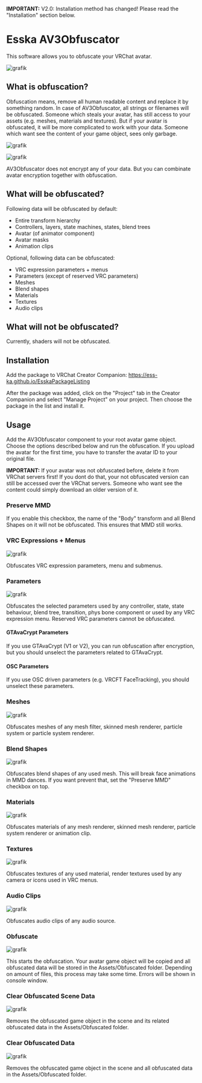 **IMPORTANT:** V2.0: Installation method has changed! Please read the "Installation" section below.


# Esska AV3Obfuscator

This software allows you to obfuscate your VRChat avatar.

![grafik](https://github.com/Ess-Ka/EsskaAV3Obfuscator/assets/84975839/6075fb22-9308-4852-b7a0-f008881a41a1)

## What is obfuscation?

Obfuscation means, remove all human readable content and replace it by something random. In case of AV3Obfuscator, all strings or filenames will be obfuscated. Someone which steals your avatar, has still access to your assets (e.g. meshes, materials and textures). But if your avatar is obfuscated, it will be more complicated to work with your data. Someone which want see the content of your game object, sees only garbage.

![grafik](https://user-images.githubusercontent.com/84975839/172045078-a90af8e5-17b0-410b-838c-28424dff3e9a.png)

![grafik](https://user-images.githubusercontent.com/84975839/172045220-3480adbb-e58d-4164-9b5a-c7bb0c97106b.png)

AV3Obfuscator does not encrypt any of your data. But you can combinate avatar encryption together with obfuscation. 

## What will be obfuscated?

Following data will be obfuscated by default:

- Entire transform hierarchy
- Controllers, layers, state machines, states, blend trees
- Avatar (of animator component)
- Avatar masks
- Animation clips

Optional, following data can be obfuscated:

- VRC expression parameters + menus
- Parameters (except of reserved VRC parameters)
- Meshes
- Blend shapes
- Materials
- Textures
- Audio clips

## What will not be obfuscated?

Currently, shaders will not be obfuscated.

## Installation

Add the package to VRChat Creator Companion:
https://ess-ka.github.io/EsskaPackageListing

After the package was added, click on the "Project" tab in the Creator Companion and select "Manage Project" on your project. Then choose the package in the list and install it.

## Usage

Add the AV3Obfuscator component to your root avatar game object. Choose the options described below and run the obfuscation. If you upload the avatar for the first time, you have to transfer the avatar ID to your original file.

**IMPORTANT:** If your avatar was not obfuscated before, delete it from VRChat servers first! If you dont do that, your not obfuscated version can still be accessed over the VRChat servers. Someone who want see the content could simply download an older version of it.

### Preserve MMD

If you enable this checkbox, the name of the "Body" transform and all Blend Shapes on it will not be obfuscated. This ensures that MMD still works.

### VRC Expressions + Menus

![grafik](https://user-images.githubusercontent.com/84975839/172045160-3599712c-f9a0-4c0e-9c3e-7bb39b893dc4.png)

Obfuscates VRC expression parameters, menu and submenus.

### Parameters

![grafik](https://user-images.githubusercontent.com/84975839/172045110-0bf33ec7-d2f8-478a-b24b-a665da12c296.png)

Obfuscates the selected parameters used by any controller, state, state behaviour, blend tree, transition, phys bone component or used by any VRC expression menu. Reserved VRC parameters cannot be obfuscated.

#### GTAvaCrypt Parameters ####

If you use GTAvaCrypt (V1 or V2), you can run obfuscation after encryption, but you should unselect the parameters related to GTAvaCrypt.

#### OSC Parameters ####

If you use OSC driven parameters (e.g. VRCFT FaceTracking), you should unselect these parameters.

### Meshes

![grafik](https://user-images.githubusercontent.com/84975839/172045255-eb83c061-cedc-4b52-842e-e99902d851c3.png)

Obfuscates meshes of any mesh filter, skinned mesh renderer, particle system or particle system renderer.

### Blend Shapes

![grafik](https://user-images.githubusercontent.com/84975839/172045267-567e3508-c2f7-40eb-bea8-61d8a3fcbb27.png)

Obfuscates blend shapes of any used mesh. This will break face animations in MMD dances. If you want prevent that, set the "Preserve MMD" checkbox on top.

### Materials

![grafik](https://user-images.githubusercontent.com/84975839/172045276-5ec7a318-7200-4e20-bf6f-7f7fe7b76443.png)

Obfuscates materials of any mesh renderer, skinned mesh renderer, particle system renderer or animation clip.

### Textures

![grafik](https://user-images.githubusercontent.com/84975839/172046927-2c6408f2-d010-4b23-b97c-87e06284de1c.png)

Obfuscates textures of any used material, render textures used by any camera or icons used in VRC menus.

### Audio Clips

![grafik](https://user-images.githubusercontent.com/84975839/172045320-d9deb184-deaf-4209-9d37-3e56b7ba6652.png)

Obfuscates audio clips of any audio source.

### Obfuscate

![grafik](https://github.com/Ess-Ka/EsskaAV3Obfuscator/assets/84975839/8786e8a4-51de-45f7-b518-343f0261d45a)

This starts the obfuscation. Your avatar game object will be copied and all obfuscated data will be stored in the Assets/Obfuscated folder. Depending on amount of files, this process may take some time. Errors will be shown in console window.

### Clear Obfuscated Scene Data

![grafik](https://github.com/Ess-Ka/EsskaAV3Obfuscator/assets/84975839/a907a509-71e7-45ca-93dc-04793501b360)

Removes the obfuscated game object in the scene and its related obfuscated data in the Assets/Obfuscated folder.

### Clear Obfuscated Data

![grafik](https://github.com/Ess-Ka/EsskaAV3Obfuscator/assets/84975839/1e3a359f-e28b-426d-b169-f0e45dfe820d)

Removes the obfuscated game object in the scene and all obfuscated data in the Assets/Obfuscated folder.
